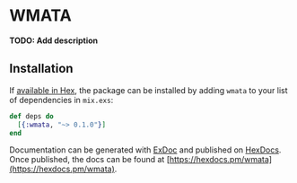 # WMATA

**TODO: Add description**

## Installation

If [available in Hex](https://hex.pm/docs/publish), the package can be installed
by adding `wmata` to your list of dependencies in `mix.exs`:

```elixir
def deps do
  [{:wmata, "~> 0.1.0"}]
end
```

Documentation can be generated with [ExDoc](https://github.com/elixir-lang/ex_doc)
and published on [HexDocs](https://hexdocs.pm). Once published, the docs can
be found at [https://hexdocs.pm/wmata](https://hexdocs.pm/wmata).

